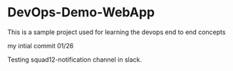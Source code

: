 # DevOps-Demo-WebApp
This is a sample project used for learning the devops end to end concepts

my intial commit 01/26

Testing squad12-notification channel in slack.
